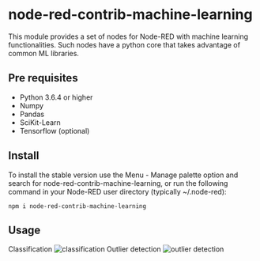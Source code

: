 # node-red-contrib-machine-learning
This module provides a set of nodes for Node-RED with machine learning functionalities.
Such nodes have a python core that takes advantage of common ML libraries.

## Pre requisites
* Python 3.6.4 or higher
* Numpy
* Pandas
* SciKit-Learn
* Tensorflow (optional)

## Install
To install the stable version use the Menu - Manage palette option and search for node-red-contrib-machine-learning, or run the following command in your Node-RED user directory (typically ~/.node-red):

    npm i node-red-contrib-machine-learning

## Usage
Classification
![classification](https://i.imgur.com/GGBSYH3.png "Training, classification and evaluation")
Outlier detection
![outlier detection](https://i.imgur.com/pyj0ROd.png "Training, outlier detection and evaluation")
